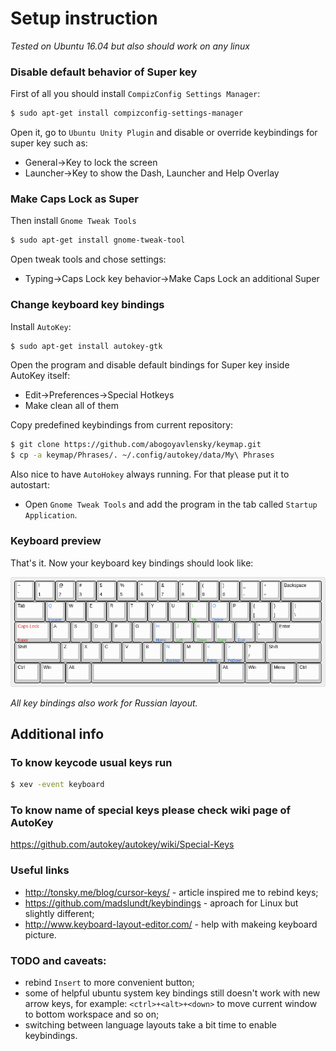 # Setup instruction

*Tested on Ubuntu 16.04 but also should work on any linux*

### Disable default behavior of Super key

First of all you should install `CompizConfig Settings Manager`:

```bash
$ sudo apt-get install compizconfig-settings-manager
```

Open it, go to `Ubuntu Unity Plugin` and disable or override keybindings
for super key such as:

* General->Key to lock the screen
* Launcher->Key to show the Dash, Launcher and Help Overlay

### Make Caps Lock as Super

Then install `Gnome Tweak Tools`

```bash
$ sudo apt-get install gnome-tweak-tool
```

Open tweak tools and chose settings:

* Typing->Caps Lock key behavior->Make Caps Lock an additional Super

### Change keyboard key bindings

Install `AutoKey`:

```bash
$ sudo apt-get install autokey-gtk
```

Open the program and disable default bindings for Super key inside AutoKey 
itself:

* Edit->Preferences->Special Hotkeys
* Make clean all of them

Copy predefined keybindings from current repository:

```bash
$ git clone https://github.com/abogoyavlensky/keymap.git
$ cp -a keymap/Phrases/. ~/.config/autokey/data/My\ Phrases
```

Also nice to have `AutoHokey` always running. For that please put it to 
autostart:

* Open `Gnome Tweak Tools` and add the program in the tab called 
`Startup Application`.

### Keyboard preview

That's it. Now your keyboard key bindings should look like:

![Keyboard preview](keyboard.png?raw=true "Title")

*All key bindings also work for Russian layout.*

## Additional info

### To know keycode usual keys run

```bash
$ xev -event keyboard
```

### To know name of special keys please check wiki page of AutoKey

https://github.com/autokey/autokey/wiki/Special-Keys

### Useful links

* http://tonsky.me/blog/cursor-keys/ - article inspired me to rebind keys;
* https://github.com/madslundt/keybindings - aproach for Linux but slightly 
different;
* http://www.keyboard-layout-editor.com/ - help with makeing keyboard picture.

### TODO and caveats:

* rebind `Insert` to more convenient button;
* some of helpful ubuntu system key bindings still doesn't work with new arrow 
keys, for example: `<ctrl>+<alt>+<down>` to move current window to bottom 
workspace and so on;
* switching between language layouts take a bit time to enable keybindings.
